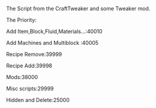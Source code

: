 The Script from the CraftTweaker and some Tweaker mod.

The Priority:

Add Item,Block,Fluid,Materials...:40010

Add Machines and Multiblock :40005

Recipe Remove:39999

Recipe Add:39998

Mods:38000

Misc scripts:29999

Hidden and Delete:25000

